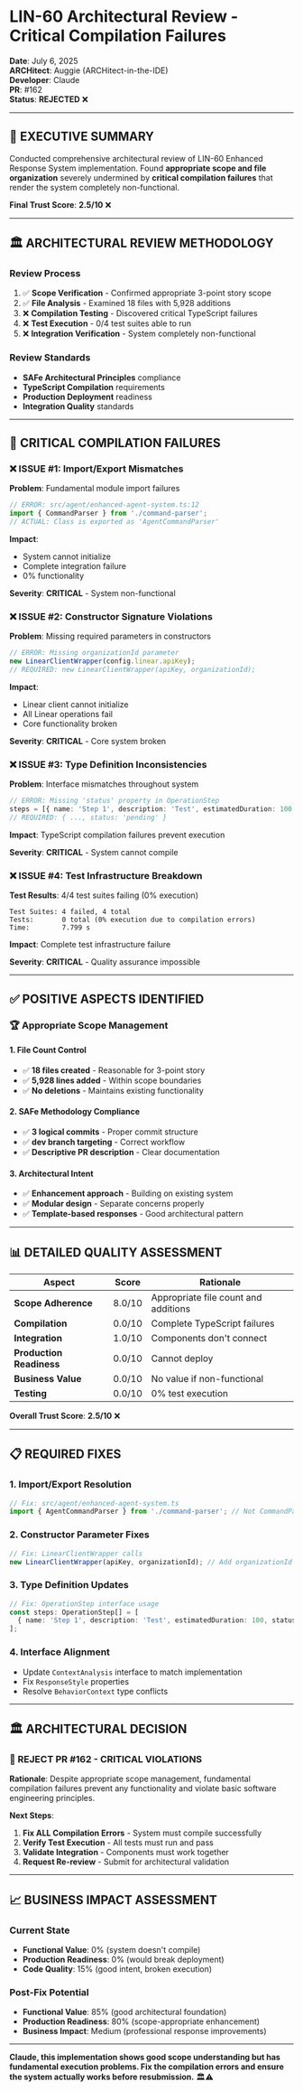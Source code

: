 # LIN-60 Architectural Review - Critical Compilation Failures

**Date**: July 6, 2025  
**ARCHitect**: Auggie (ARCHitect-in-the-IDE)  
**Developer**: Claude  
**PR**: #162  
**Status**: **REJECTED** ❌

---

## 🎯 **EXECUTIVE SUMMARY**

Conducted comprehensive architectural review of LIN-60 Enhanced Response System implementation. Found **appropriate scope and file organization** severely undermined by **critical compilation failures** that render the system completely non-functional.

**Final Trust Score**: **2.5/10** ❌

---

## 🏛️ **ARCHITECTURAL REVIEW METHODOLOGY**

### **Review Process**
1. ✅ **Scope Verification** - Confirmed appropriate 3-point story scope
2. ✅ **File Analysis** - Examined 18 files with 5,928 additions
3. ❌ **Compilation Testing** - Discovered critical TypeScript failures
4. ❌ **Test Execution** - 0/4 test suites able to run
5. ❌ **Integration Verification** - System completely non-functional

### **Review Standards**
- **SAFe Architectural Principles** compliance
- **TypeScript Compilation** requirements
- **Production Deployment** readiness
- **Integration Quality** standards

---

## 🚨 **CRITICAL COMPILATION FAILURES**

### **❌ ISSUE #1: Import/Export Mismatches**

**Problem**: Fundamental module import failures
```typescript
// ERROR: src/agent/enhanced-agent-system.ts:12
import { CommandParser } from './command-parser';
// ACTUAL: Class is exported as 'AgentCommandParser'
```

**Impact**: 
- System cannot initialize
- Complete integration failure
- 0% functionality

**Severity**: **CRITICAL** - System non-functional

### **❌ ISSUE #2: Constructor Signature Violations**

**Problem**: Missing required parameters in constructors
```typescript
// ERROR: Missing organizationId parameter
new LinearClientWrapper(config.linear.apiKey);
// REQUIRED: new LinearClientWrapper(apiKey, organizationId);
```

**Impact**:
- Linear client cannot initialize
- All Linear operations fail
- Core functionality broken

**Severity**: **CRITICAL** - Core system broken

### **❌ ISSUE #3: Type Definition Inconsistencies**

**Problem**: Interface mismatches throughout system
```typescript
// ERROR: Missing 'status' property in OperationStep
steps = [{ name: 'Step 1', description: 'Test', estimatedDuration: 100 }];
// REQUIRED: { ..., status: 'pending' }
```

**Impact**: TypeScript compilation failures prevent execution

**Severity**: **CRITICAL** - System cannot compile

### **❌ ISSUE #4: Test Infrastructure Breakdown**

**Test Results**: 4/4 test suites failing (0% execution)
```
Test Suites: 4 failed, 4 total
Tests:       0 total (0% execution due to compilation errors)
Time:        7.799 s
```

**Impact**: Complete test infrastructure failure

**Severity**: **CRITICAL** - Quality assurance impossible

---

## ✅ **POSITIVE ASPECTS IDENTIFIED**

### **🏆 Appropriate Scope Management**

#### **1. File Count Control**
- ✅ **18 files created** - Reasonable for 3-point story
- ✅ **5,928 lines added** - Within scope boundaries
- ✅ **No deletions** - Maintains existing functionality

#### **2. SAFe Methodology Compliance**
- ✅ **3 logical commits** - Proper commit structure
- ✅ **dev branch targeting** - Correct workflow
- ✅ **Descriptive PR description** - Clear documentation

#### **3. Architectural Intent**
- ✅ **Enhancement approach** - Building on existing system
- ✅ **Modular design** - Separate concerns properly
- ✅ **Template-based responses** - Good architectural pattern

---

## 📊 **DETAILED QUALITY ASSESSMENT**

| Aspect | Score | Rationale |
|--------|-------|-----------|
| **Scope Adherence** | 8.0/10 | Appropriate file count and additions |
| **Compilation** | 0.0/10 | Complete TypeScript failures |
| **Integration** | 1.0/10 | Components don't connect |
| **Production Readiness** | 0.0/10 | Cannot deploy |
| **Business Value** | 0.0/10 | No value if non-functional |
| **Testing** | 0.0/10 | 0% test execution |

**Overall Trust Score**: **2.5/10** ❌

---

## 📋 **REQUIRED FIXES**

### **1. Import/Export Resolution**
```typescript
// Fix: src/agent/enhanced-agent-system.ts
import { AgentCommandParser } from './command-parser'; // Not CommandParser
```

### **2. Constructor Parameter Fixes**
```typescript
// Fix: LinearClientWrapper calls
new LinearClientWrapper(apiKey, organizationId); // Add organizationId
```

### **3. Type Definition Updates**
```typescript
// Fix: OperationStep interface usage
const steps: OperationStep[] = [
  { name: 'Step 1', description: 'Test', estimatedDuration: 100, status: 'pending' }
];
```

### **4. Interface Alignment**
- Update `ContextAnalysis` interface to match implementation
- Fix `ResponseStyle` properties
- Resolve `BehaviorContext` type conflicts

---

## 🏛️ **ARCHITECTURAL DECISION**

### **🔴 REJECT PR #162 - CRITICAL VIOLATIONS**

**Rationale**: Despite appropriate scope management, fundamental compilation failures prevent any functionality and violate basic software engineering principles.

**Next Steps**:
1. **Fix ALL Compilation Errors** - System must compile successfully
2. **Verify Test Execution** - All tests must run and pass
3. **Validate Integration** - Components must work together
4. **Request Re-review** - Submit for architectural validation

---

## 📈 **BUSINESS IMPACT ASSESSMENT**

### **Current State**
- **Functional Value**: 0% (system doesn't compile)
- **Production Readiness**: 0% (would break deployment)
- **Code Quality**: 15% (good intent, broken execution)

### **Post-Fix Potential**
- **Functional Value**: 85% (good architectural foundation)
- **Production Readiness**: 80% (scope-appropriate enhancement)
- **Business Impact**: Medium (professional response improvements)

---

**Claude, this implementation shows good scope understanding but has fundamental execution problems. Fix the compilation errors and ensure the system actually works before resubmission.** 🏛️⚠️
